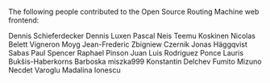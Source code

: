 The following people contributed to the Open Source Routing Machine web frontend:

Dennis Schieferdecker 
Dennis Luxen
Pascal Neis
Teemu Koskinen
Nicolas Belett Vigneron
Moyg
Jean-Frederic
Zbigniew Czernik
Jonas Häggqvist
Sabas
Paul Spencer
Raphael Pinson
Juan Luis Rodriguez Ponce
Lauris Bukšis-Haberkorns
Barboska
miszka999
Konstantin Delchev
Fumito Mizuno
Necdet Varoglu
Madalina Ionescu